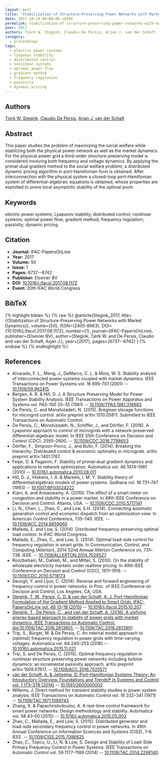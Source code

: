 ```yaml
---
layout: post
title: "Stabilization of Structure-Preserving Power Networks with Market Dynamics"
date: 2017-10-19 00:00:00 +0100
permalink: stabilization-of-structure-preserving-power-networks-with-market-dynamics
year: 2017
authors: Tjerk W. Stegink, Claudio De Persis, Arjan J. van der Schaft
category:
  - proceedings
tags:
  - electric power systems
  - lyapunov stability
  - distributed control
  - nonlinear systems
  - optimal power flow
  - gradient method
  - frequency regulation
  - passivity
  - dynamic pricing
---
```

 
## Authors
[Tjerk W. Stegink](authors/tjerk_w_stegink), [Claudio De Persis](authors/claudio_de_persis), [Arjan J. van der Schaft](authors/arjan_van_der_schaft)
 
## Abstract
This paper studies the problem of maximizing the social welfare while stabilizing both the physical power network as well as the market dynamics. For the physical power grid a third-order structure-preserving model is considered involving both frequency and voltage dynamics. By applying the primal-dual gradient method to the social welfare problem, a distributed dynamic pricing algorithm in port-Hamiltonian form is obtained. After interconnection with the physical system a closed-loop port-Hamiltonian system of differential-algebraic equations is obtained, whose properties are exploited to prove local asymptotic stability of the optimal point.
 
## Keywords
electric power systems; Lyapunov stability; distributed control; nonlinear systems; optimal power flow; gradient method; frequency regulation; passivity; dynamic pricing
 
## Citation
- **Journal:** IFAC-PapersOnLine
- **Year:** 2017
- **Volume:** 50
- **Issue:** 1
- **Pages:** 6737--6742
- **Publisher:** Elsevier BV
- **DOI:** [10.1016/j.ifacol.2017.08.1172](https://doi.org/10.1016/j.ifacol.2017.08.1172)
- **Event:** 20th IFAC World Congress
 
## BibTeX
{% highlight bibtex %}
{% raw %}
@article{Stegink_2017,
  title={{Stabilization of Structure-Preserving Power Networks with Market Dynamics}},
  volume={50},
  ISSN={2405-8963},
  DOI={10.1016/j.ifacol.2017.08.1172},
  number={1},
  journal={IFAC-PapersOnLine},
  publisher={Elsevier BV},
  author={Stegink, Tjerk W. and De Persis, Claudio and van der Schaft, Arjan J.},
  year={2017},
  pages={6737--6742}
}
{% endraw %}
{% endhighlight %}
 
## References
- Alvarado, F. L., Meng, J., DeMarco, C. L. & Mota, W. S. Stability analysis of interconnected power systems coupled with market dynamics. IEEE Transactions on Power Systems vol. 16 695–701 (2001) -- [10.1109/59.962415](https://doi.org/10.1109/59.962415)
- Bergen, A. R. & Hill, D. J. A Structure Preserving Model for Power System Stability Analysis. IEEE Transactions on Power Apparatus and Systems vol. PAS-100 25–35 (1981) -- [10.1109/TPAS.1981.316883](https://doi.org/10.1109/TPAS.1981.316883)
- De Persis, C. and Monshizadeh, N. (2015). Bregman storage functions for microgrid control. arXiv preprint arXiv:1510.05811. Submitted to IEEE Transactions on Automatic Control.
- De Persis, C., Monshizadeh, N., Schiffer, J., and Dörfler, F. (2016). A Lyapunov approach to control of microgrids with a network-preserved differential-algebraic model. In IEEE 55th Conference on Decision and Control (CDC), 2595–2600. -- [10.1109/CDC.2016.7798653](https://doi.org/10.1109/CDC.2016.7798653)
- Dörfler, F., Simpson-Porco, J., and Bullo, F. (2014). Breaking the hierarchy: Distributed control & economic optimality in microgrids. arXiv preprint arXiv:1401.1767.
- Feijer, D. & Paganini, F. Stability of primal–dual gradient dynamics and applications to network optimization. Automatica vol. 46 1974–1981 (2010) -- [10.1016/j.automatica.2010.08.011](https://doi.org/10.1016/j.automatica.2010.08.011)
- Hill, D. J., Hiskens, I. A. & Mareels, I. M. Y. Stability theory of differential/algebraic models of power systems. Sadhana vol. 18 731–747 (1993) -- [10.1007/BF03024222](https://doi.org/10.1007/BF03024222)
- Kiani, A. and Annaswamy, A. (2010). The effect of a smart meter on congestion and stability in a power market. In 49th IEEE Conference on Decision and Control. Atlanta, USA. -- [10.1109/CDC.2010.5717141](https://doi.org/10.1109/CDC.2010.5717141)
- Li, N., Chen, L., Zhao, C., and Low, S.H. (2014). Connecting automatic generation control and economic dispatch from an optimization view. In American Control Conference, 735–740. IEEE. -- [10.1109/ACC.2014.6859060](https://doi.org/10.1109/ACC.2014.6859060)
- Mallada, E. and Low, S. (2014). Distributed frequency-preserving optimal load control. In IFAC World Congress.
- Mallada, E., Zhao, C., and Low, S. (2014). Optimal load-side control for frequency regulation in smart grids. In Communication, Control, and Computing (Allerton), 2014 52nd Annual Allerton Conference on, 731–738. IEEE. -- [10.1109/ALLERTON.2014.7028527](https://doi.org/10.1109/ALLERTON.2014.7028527)
- Roozbehani, M., Dahleh, M., and Mitter, S. (2010). On the stability of wholesale electricity markets under realtime pricing. In 49th IEEE Conference on Decision and Control (CDC), 1911–1918. -- [10.1109/CDC.2010.5718173](https://doi.org/10.1109/CDC.2010.5718173)
- Seungil, Y. and Lijun, C. (2014). Reverse and forward engineering of frequency control in power networks. In Proc. of IEEE Conference on Decision and Control, Los Angeles, CA, USA.
- [Stegink, T. W., Persis, C. D. & van der Schaft, A. J. Port-Hamiltonian Formulation of the Gradient Method Applied to Smart Grids. IFAC-PapersOnLine vol. 48 13–18 (2015)](port-hamiltonian-formulation-of-the-gradient-method-applied-to-smart-grids) -- [10.1016/j.ifacol.2015.10.207](https://doi.org/10.1016/j.ifacol.2015.10.207)
- [Stegink, T., De Persis, C., and van der Schaft, A. (2016). A unifying energy-based approach to stability of power grids with market dynamics. IEEE Transactions on Automatic Control. doi:10.1109/TAC.2016.2613901.](a-unifying-energy-based-approach-to-stability-of-power-grids-with-market-dynamics) -- [10.1109/TAC.2016.2613901](https://doi.org/10.1109/TAC.2016.2613901)
- Trip, S., Bürger, M. & De Persis, C. An internal model approach to (optimal) frequency regulation in power grids with time-varying voltages. Automatica vol. 64 240–253 (2016) -- [10.1016/j.automatica.2015.11.021](https://doi.org/10.1016/j.automatica.2015.11.021)
- Trip, S. and De Persis, C. (2015). Optimal frequency regulation in nonlinear structure preserving power networks including turbine dynamics: an incremental passivity approach. arXiv preprint arXiv:1509.07617. -- [10.1109/ACC.2016.7525571](https://doi.org/10.1109/ACC.2016.7525571)
- [van der Schaft, A. & Jeltsema, D. Port-Hamiltonian Systems Theory: An Introductory Overview. Foundations and Trends® in Systems and Control vol. 1 173–378 (2014)](port-hamiltonian-systems-theory-an-introductory-overview-journal) -- [10.1561/2600000002](https://doi.org/10.1561/2600000002)
- Willems, J. Direct method for transient stability studies in power system analysis. IEEE Transactions on Automatic Control vol. 16 332–341 (1971) -- [10.1109/TAC.1971.1099743](https://doi.org/10.1109/TAC.1971.1099743)
- Zhang, X. & Papachristodoulou, A. A real-time control framework for smart power networks: Design methodology and stability. Automatica vol. 58 43–50 (2015) -- [10.1016/j.automatica.2015.05.003](https://doi.org/10.1016/j.automatica.2015.05.003)
- Zhao, C., Mallada, E., and Low, S. (2015). Distributed generator and load-side secondary frequency control in power networks. In 49th Annual Conference on Information Sciences and Systems (CISS), 1–6. IEEE. -- [10.1109/CISS.2015.7086825](https://doi.org/10.1109/CISS.2015.7086825)
- Zhao, C., Topcu, U., Li, N. & Low, S. Design and Stability of Load-Side Primary Frequency Control in Power Systems. IEEE Transactions on Automatic Control vol. 59 1177–1189 (2014) -- [10.1109/TAC.2014.2298140](https://doi.org/10.1109/TAC.2014.2298140)

